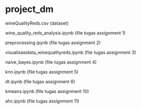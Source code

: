 # project_dm

wineQualityReds.csv (dataset)

wine_quality_reds_analysis.ipynb (file tugas assignment 1)

preprocessing.ipynb (file tugas assignment 2)

visualisasidata_winequalityreds.ipynb (file tugas assignment 3)

naive_bayes.ipynb (file tugas assignment 4)

knn.ipynb (file tugas assignment 5)

dt.ipynb (file tugas assignment 6)

kmeans.ipynb (file tugas assignment 10)

ahc.ipynb (file tugas assignment 11)

